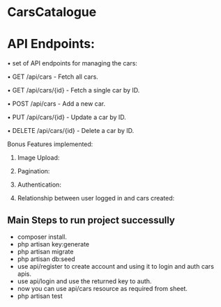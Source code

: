 # CarsCatalogue


# API Endpoints:

• set of API endpoints for managing the cars:

• GET /api/cars - Fetch all cars.

• GET /api/cars/{id} - Fetch a single car by ID.

• POST /api/cars - Add a new car.

• PUT /api/cars/{id} - Update a car by ID.

• DELETE /api/cars/{id} - Delete a car by ID.


Bonus Features implemented:

1. Image Upload:

2. Pagination:


3. Authentication:


4. Relationship between user logged in and cars created:


## Main Steps to run project successully 

- composer install.
- php artisan key:generate
- php artisan migrate
- php artisan db:seed
- use api/register to create account and using it to login and auth cars apis.
- use api/login and use the returned key to auth.
- now you can use api/cars resource as required from sheet.
- php artisan test